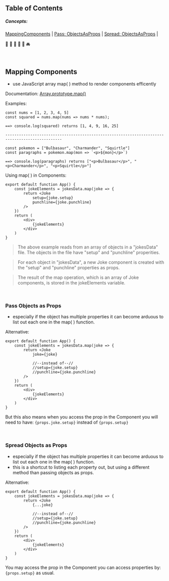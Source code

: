 ## Table of Contents

<h5>Concepts:</h5> 

[MappingComponents](#MappingComponents)  |   [Pass: ObjectsAsProps](#pass-objects-as-props)   |   [Spread: ObjectsAsProps](#spread-objects-as-props)   |   


:ocean: :whale: :milky_way: :postbox: :gem: :oncoming_automobile:

<br>

## Mapping Components
- use JavaScript array map( ) method to render components efficently 

Documentation: [Array.prototype.map()](https://developer.mozilla.org/en-US/docs/Web/JavaScript/Reference/Global_Objects/Array/map)

Examples:
```
const nums = [1, 2, 3, 4, 5]
const squared = nums.map(nums => nums * nums);

==> console.log(squared) returns [1, 4, 9, 16, 25]

-----------------------------------------------------------------------------------------------

const pokemon = ["Bulbasaur", "Charmander", "Squirtle"]
const paragraphs = pokemon.map(mon => `<p>${mon}</p>`)

==> console.log(paragraphs) returns ["<p>Bulbasaur</p>", "<p>Charmander</p>", "<p>Squirtle</p>"]
```

Using map( ) in Components:
```
export default function App() {
    const jokeElements = jokesData.map(joke => {
        return <Joke
            setup={joke.setup}
            punchline={joke.punchline}
        />
    })
    return (
        <div>
            {jokeElements}
        </div>
    )
}
```
> The above example reads from an array of objects in a "jokesData" file. The objects in the file have "setup" and "punchline" properities. 

> For each object in "jokesData", a new Joke component is created with the "setup" and "punchline" properties as props.

> The result of the map operation, which is an array of Joke components, is stored in the jokeElements variable.

<br>

### Pass Objects as Props
- especially if the object has multiple properties it can become arduous to list out each one in the map( ) function.
  
Alternative:
```
export default function App() {
    const jokeElements = jokesData.map(joke => {
        return <Joke
            joke={joke}

            //--instead of--//
            //setup={joke.setup}
            //punchline={joke.punchline}
        />
    })
    return (
        <div>
            {jokeElements}
        </div>
    )
}
```
But this also means when you access the prop in the Component you will need to have: `{props.joke.setup}` instead of `{props.setup}`

<br>

### Spread Objects as Props
- especially if the object has multiple properties it can become arduous to list out each one in the map( ) function.
- this is a shortcut to listing each property out, but using a different method than passing objects as props.
  
Alternative:
```
export default function App() {
    const jokeElements = jokesData.map(joke => {
        return <Joke
            {...joke}

            //--instead of--//
            //setup={joke.setup}
            //punchline={joke.punchline}
        />
    })
    return (
        <div>
            {jokeElements}
        </div>
    )
}
```
You may access the prop in the Component you can access properties by: `{props.setup}` as usual.

